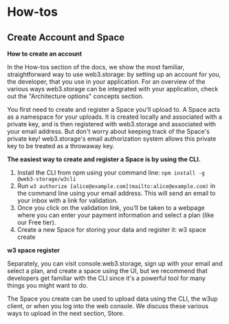# How-tos

## Create Account and Space

**How to create an account**

In the How-tos section of the docs, we show the most familiar, straightforward way to use web3.storage: by setting up an account for you, the developer, that you use in your application. For an overview of the various ways web3.storage can be integrated with your application, check out the "Architecture options" concepts section.

You first need to create and register a Space you'll upload to. A Space acts as a namespace for your uploads. It is created locally and associated with a private key, and is then registered with web3.storage and associated with your email address. But don't worry about keeping track of the Space's private key! web3.storage's email authorization system allows this private key to be treated as a throwaway key.

**The easiest way to create and register a Space is by using the CLI.**

1. Install the CLI from npm using your command line: `npm install -g @web3-storage/w3cli`
2. Run `w3 authorize [alice@example.com](mailto:alice@example.com)` in the command line using your email address. This will send an email to your inbox with a link for validation.
3. Once you click on the validation link, you'll be taken to a webpage where you can enter your payment information and select a plan (like our Free tier).
4. Create a new Space for storing your data and register it:
w3 space create

**w3 space register**

Separately, you can visit console.web3.storage, sign up with your email and select a plan, and create a space using the UI, but we recommend that developers get familiar with the CLI since it's a powerful tool for many things you might want to do.

The Space you create can be used to upload data using the CLI, the w3up client, or when you log into the web console. We discuss these various ways to upload in the next section, Store.
